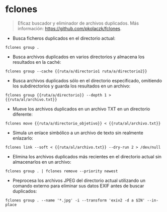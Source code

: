 # fclones

> Eficaz buscador y eliminador de archivos duplicados.
> Más información: <https://github.com/pkolaczk/fclones>.

- Busca ficheros duplicados en el directorio actual:

`fclones group .`

- Busca archivos duplicados en varios directorios y almacena los resultados en la caché:

`fclones group --cache {{ruta/a/directorio1 ruta/a/directorio2}}`

- Busca archivos duplicados sólo en el directorio especificado, omitiendo los subdirectorios y guarda los resultados en un archivo:

`fclones group {{ruta/a/directorio}} --depth 1 > {{ruta/al/archivo.txt}}`

- Mueve los archivos duplicados en un archivo TXT en un directorio diferente:

`fclones move {{ruta/a/directorio_objetivo}} < {{ruta/al/archivo.txt}}`

- Simula un enlace simbólico a un archivo de texto sin realmente enlazarlo:

`fclones link --soft < {{ruta/al/archivo.txt}} --dry-run 2 > /dev/null`

- Elimina los archivos duplicados más recientes en el directorio actual sin almacenarlos en un archivo:

`fclones group . | fclones remove --priority newest`

- Preprocesa los archivos JPEG del directorio actual utilizando un comando externo para eliminar sus datos EXIF antes de buscar duplicados:

`fclones group . --name '*.jpg' -i --transform 'exiv2 -d a $IN' --in-place`
